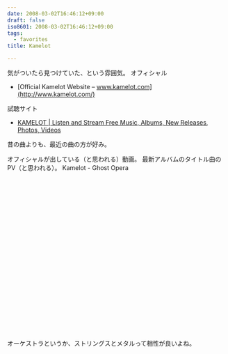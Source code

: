 ```yaml
---
date: 2008-03-02T16:46:12+09:00
draft: false
iso8601: 2008-03-02T16:46:12+09:00
tags:
  - favorites
title: Kamelot

---
```


気がついたら見つけていた、という雰囲気。
オフィシャル

- [Official Kamelot Website – www.kamelot.com](http://www.kamelot.com/)

試聴サイト

- [KAMELOT | Listen and Stream Free Music, Albums, New Releases, Photos, Videos](https://myspace.com/kamelot)

昔の曲よりも、最近の曲の方が好み。


オフィシャルが出している（と思われる）動画。
最新アルバムのタイトル曲のPV（と思われる）。
Kamelot - Ghost Opera
<object width="425" height="355">
  <param name="movie" value="http://www.youtube.com/v/J-TUufvK0gU">
  </param>
  <param name="wmode" value="transparent">
  </param><embed src="http://www.youtube.com/v/J-TUufvK0gU" type="application/x-shockwave-flash" wmode="transparent" width="425" height="355"></embed></object>

オーケストラというか、ストリングスとメタルって相性が良いよね。

